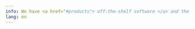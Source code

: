 ```yaml
---
info: We have <a href="#products"> off-the-shelf software </a> and the ability to develop solutions on demand.
lang: en
---
```

